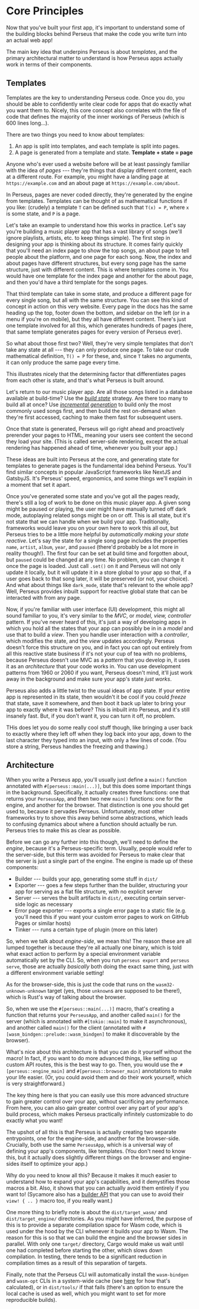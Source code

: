 # Core Principles

Now that you've built your first app, it's important to understand some of the building blocks behind Perseus that make the code you write turn into an actual web app!

The main key idea that underpins Perseus is about *templates*, and the primary architectural matter to understand is how Perseus apps actually work in terms of their components.

## Templates

Templates are the key to understanding Perseus code. Once you do, you should be able to confidently write clear code for apps that do exactly what you want them to. Nicely, this core concept also correlates with the file of code that defines the majority of the inner workings of Perseus (which is 600 lines long...).

There are two things you need to know about templates:

1. An app is split into templates, and each template is split into pages.
2. A page is generated from a template and state. **Template + state = page**

Anyone who's ever used a website before will be at least passingly familiar with the idea of *pages* --- they're things that display different content, each at a different route. For example, you might have a landing page at `https://example.com` and an about page at `https://example.com/about`.

In Perseus, pages are never coded directly, they're generated by the engine from templates. Templates can be thought of as mathematical functions if you like: (crudely) a template `T` can be defined such that `T(x) = P`, where `x` is some state, and `P` is a page. 

Let's take an example to understand how this works in practice. Let's say you're building a music player app that has a vast library of songs (we'll ignore playlists, artists, etc. to keep things simple). The first step in designing your app is thinking about its structure. It comes fairly quickly that you'll need an index page to show the top songs, an about page to tell people about the platform, and one page for each song. Now, the index and about pages have different structures, but every song page has the same structure, just with different content. This is where templates come in. You would have one template for the index page and another for the about page, and then you'd have a third template for the songs pages.

That third template can take in some state, and produce a different page for every single song, but all with the same structure. You can see this kind of concept in action on this very website. Every page in the docs has the same heading up the top, footer down the bottom, and sidebar on the left (or in a menu if you're on mobile), but they all have different content. There's just one template involved for all this, which generates hundreds of pages (here, that same template generates pages for every version of Perseus ever).

So what about those first two? Well, they're very simple templates that don't take any state at all --- they can only produce one page. To take our crude mathematical definition, `T() = P` for these, and, since `T` takes no arguments, it can only produce the same page every time.

This illustrates nicely that the determining factor that differentiates pages from each other is state, and that's what Perseus is built around.

Let's return to our music player app. Are all those songs listed in a database available at build-time? Use the [*build state*](:reference/strategies/build-state) strategy. Are there too many to build all at once? Use [*incremental generation*](:reference/strategies/incremental-generation) to build only the most commonly used songs first, and then build the rest on-demand when they're first accessed, caching to make them fast for subsequent users.

Once that state is generated, Perseus will go right ahead and proactively prerender your pages to HTML, meaning your users see content the second they load your site. (This is called server-side rendering, except the actual rendering has happened ahead of time, whenever you built your app.)

These ideas are built into Perseus at the core, and generating state for templates to generate pages is the fundamental idea behind Perseus. You'll find similar concepts in popular JavaScript frameworks like NextJS and GatsbyJS. It's Perseus' speed, ergonomics, and some things we'll explain in a moment that set it apart.

Once you've generated some state and you've got all the pages ready, there's still a log of work to be done on this music player app. A given song might be paused or playing, the user might have manually turned off dark mode, autoplaying related songs might be on or off. This is all state, but it's not state that we can handle when we build your app. Traditionally, frameworks would leave you on your own here to work this all out, but Perseus tries to be a little more helpful by *automatically making your state reactive*. Let's say the state for a single song page includes the properties `name`, `artist`, `album`, `year`, and `paused` (there'd probably be a lot more in reality though!). The first four can be set at build time and forgotten about, but `paused` could be changed at any time. No problem, you can change it once the page is loaded. Just call `.set()` on it and Perseus will not only update it locally, but it will update it in a store global to your app so that, if a user goes back to that song later, it will be preserved (or not, your choice). And what about things like `dark_mode`, state that's relevant to the whole app? Well, Perseus provides inbuilt support for reactive global state that can be interacted with from any page.

Now, if you're familiar with user interface (UI) development, this might all sound familiar to you, it's very similar to the *MVC*, or *model, view, controller* pattern. If you've never heard of this, it's just a way of developing apps in which you hold all the states that your app can possibly be in in a *model* and use that to build a *view*. Then you handle user interaction with a *controller*, which modifies the state, and the *view* updates accordingly. Perseus doesn't force this structure on you, and in fact you can opt out entirely from all this reactive state business if it's not your cup of tea with no problems, because Perseus doesn't use MVC as a *pattern* that you develop in, it uses it as an *architecture* that your code works in. You can use development patterns from 1960 or 2060 if you want, Perseus doesn't mind, it'll just work away in the background and make sure your app's state *just works*.

Perseus also adds a little twist to the usual ideas of app state. If your entire app is represented in its state, then wouldn't it be cool if you could *freeze* that state, save it somewhere, and then boot it back up later to bring your app to exactly where it was before? This is inbuilt into Perseus, and it's still insanely fast. But, if you don't want it, you can turn it off, no problem.

THis does let you do some really cool stuff though, like bringing a user back to exactly where they left off when they log back into your app, down to the last character they typed into an input, with only a few lines of code. (You store a string, Perseus handles the freezing and thawing.)

## Architecture

When you write a Perseus app, you'll usually just define a `main()` function annotated with `#[perseus::main(...)]`, but this does some important things in the background. Specifically, it actually creates three functions: one that returns your `PerseusApp`, and then two new `main()` functions: one for the engine, and another for the browser. That distinction is one you should get used to, because it pervades Perseus. Unfortunately, most other frameworks try to shove this away behind some abstractions, which leads to confusing dynamics about where a function should actually be run. Perseus tries to make this as clear as possible.

Before we can go any further into this though, we'll need to define the *engine*, because it's a Perseus-specific term. Usually, people would refer to the server-side, but this term was avoided for Perseus to make clear that the server is just a single part of the engine. The engine is made up of these components:

- Builder --- builds your app, generating some stuff in `dist/`
- Exporter --- goes a few steps further than the builder, structuring your app for serving as a flat file structure, with no explicit server
- Server --- serves the built artifacts in `dist/`, executing certain server-side logic as necessary
- Error page exporter --- exports a single error page to a static file (e.g. you'll need this if you want your custom error pages to work on GitHub Pages or similar hosts)
- Tinker --- runs a certain type of plugin (more on this later)

So, when we talk about *engine-side*, we mean this! The reason these are all lumped together is because they're all actually one binary, which is told what exact action to perform by a special environment variable automatically set by the CLI. So, when you run `perseus export` and `perseus serve`, those are actually *basically* both doing the exact same thing, just with a different environment variable setting!

As for the browser-side, this is just the code that runs on the `wasm32-unknown-unknown` target (yes, those `unknown`s are supposed to be there!), which is Rust's way of talking about the browser.

So, when we use the `#[perseus::main(...)]` macro, that's creating a function that returns your `PerseusApp`, and another called `main()` for the server (which is annotated with `#[tokio::main]` to make it asynchronous), and another called `main()` for the client (annotated with `#[wasm_bindgen::prelude::wasm_bindgen]` to make it discoverable by the browser).

What's nice about this architecture is that you can do it yourself without the macro! In fact, if you want to do more advanced things, like setting up custom API routes, this is the best way to go. Then, you would use the `#[perseus::engine_main]` and `#[perseus::browser_main]` annotations to make your life easier. (Or, you could avoid them and do their work yourself, which is very straightforward.)

The key thing here is that you can easily use this more advanced structure to gain greater control over your app, without sacrificing any performance. From here, you can also gain greater control over any part of your app's build process, which makes Perseus practically infinitely customizable to do exactly what you want!

The upshot of all this is that Perseus is actually creating two separate entrypoints, one for the engine-side, and another for the browser-side. Crucially, both use the same `PerseusApp`, which is a universal way of defining your app's components, like templates. (You don't need to know this, but it actually does slightly different things on the browser and engine-sides itself to optimize your app.)

Why do you need to know all this? Because it makes it much easier to understand how to expand your app's capabilities, and it demystifies those macros a bit. Also, it shows that you can actually avoid them entirely if you want to! (Sycamore also has a [builder API](https://sycamore-rs.netlify.app/docs/basics/view#builder-syntax) that you can use to avoid their `view! { .. }` macro too, if you really want.)

One more thing to briefly note is about the `dist/target_wasm/` and `dist/target_engine/` directories. As you might have inferred, the purpose of this is to provide a separate compilation space for Wasm code, which is used under the hood by the CLI whenever it builds your app to Wasm. The reason for this is so that we can build the engine and the browser sides in parallel. With only one `target/` directory, Cargo would make us wait until one had completed before starting the other, which slows down compilation. In testing, there tends to be a significant reduction in compilation times as a result of this separation of targets.

Finally, note that the Perseus CLI will automatically install the `wasm-bindgen` and `wasm-opt` CLIs in a system-wide cache (see [here](https://docs.rs/directories/latest/directories/struct.ProjectDirs.html#method.cache_dir) for how that's calculated), or in `dist/tools/` if that fails (there's an option to ensure the local cache is used as well, which you might want to set for more reproducible builds).
